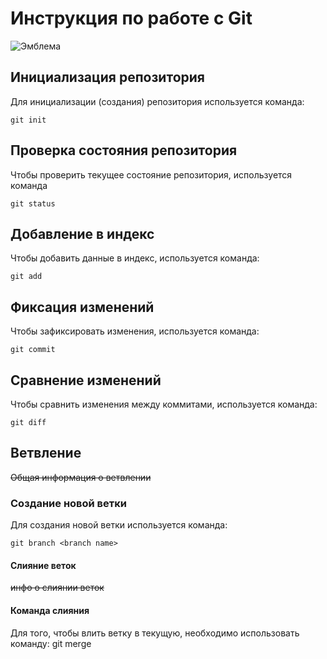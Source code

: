 # **Инструкция по работе с Git**

![Эмблема](logo.jpeg)

## Инициализация репозитория

Для инициализации (создания) репозитория используется команда:

    git init

## Проверка состояния репозитория

Чтобы проверить текущее состояние репозитория, используется команда

    git status

## Добавление в индекс

Чтобы добавить данные в индекс, используется команда:

    git add

## Фиксация изменений

Чтобы зафиксировать изменения, используется команда:

    git commit

## Сравнение изменений

Чтобы сравнить изменения между коммитами, используется команда:

    git diff

## Ветвление

~~Общая информация о ветвлении~~

### Создание новой ветки

Для создания новой ветки используется команда:

    git branch <branch name>
    
#### Слияние веток

~~инфо о слиянии веток~~


#### Команда слияния

Для того, чтобы влить ветку в текущую, необходимо использовать команду:
    git merge <branch name>
    